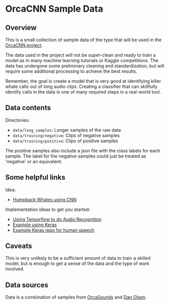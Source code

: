 # OrcaCNN Sample Data

## Overview

This is a small collection of sample data of the type that will be used in the [OrcaCNN project](https://github.com/ESIPFed/gsoc/issues/17).  

The data used in the project will not be super-clean and ready to train a model as in many machine learning tutorials or Kaggle competitions. The data has undergone some preliminary cleaning and standardization, but will require some additional processing to achieve the best results.

Remember, the goal is create a model that is very good at identifying killer whale calls out of long audio clips.  Creating a classifier that can skillfully identify calls in the data is one of many required steps in a real-world tool.

## Data contents

Directories:

- `data/long_samples`: Longer samples of the raw data
- `data/training/negative`: Clips of negative samples
- `data/training/positive`: Clips of positive samples


The positive samples also include a json file with the class labels for each sample.  The label for the negative samples could just be treated as 'negative' or an equivalent.

## Some helpful links

Idea:

- [Humpback Whales using CNN](https://ai.googleblog.com/2018/10/acoustic-detection-of-humpback-whales.html)

Implementation ideas to get you started:

- [Using Tensorflow to do Audio Recognition](https://www.tensorflow.org/tutorials/sequences/audio_recognition)
- [Example using Keras](https://blog.manash.me/building-a-dead-simple-word-recognition-engine-using-convnet-in-keras-25e72c19c12b)
- [Example Keras repo for human speech](https://github.com/drscotthawley/audio-classifier-keras-cnn)

## Caveats

This is very unlikely to be a sufficient amount of data to train a skilled model, but is enough to get a sense of the data and the type of work involved.

## Data sources

Data is a combination of samples from [OrcaSounds](http://www.orcasound.net/) and [Dan Olsen](https://www.zegrahm.com/field-leaders/dan-olsen).
